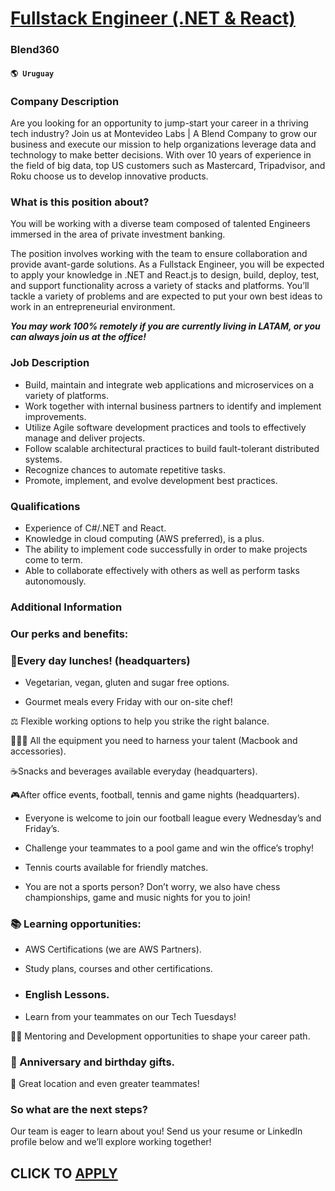 # [Fullstack Engineer (.NET & React)](https://www.remotewlb.com/apply/fullstack-engineer-net-react)  
### Blend360  
#### `🌎 Uruguay`  

### Company Description

Are you looking for an opportunity to jump-start your career in a thriving tech industry? Join us at Montevideo Labs | A Blend Company to grow our business and execute our mission to help organizations leverage data and technology to make better decisions. With over 10 years of experience in the field of big data, top US customers such as Mastercard, Tripadvisor, and Roku choose us to develop innovative products.

### What is this position about?

You will be working with a diverse team composed of talented Engineers immersed in the area of private investment banking.

The position involves working with the team to ensure collaboration and provide avant-garde solutions. As a Fullstack Engineer, you will be expected to apply your knowledge in .NET and React.js to design, build, deploy, test, and support functionality across a variety of stacks and platforms. You’ll tackle a variety of problems and are expected to put your own best ideas to work in an entrepreneurial environment.

**_You may work 100% remotely if you are currently living in LATAM, or you can always join us at the office!_**

### Job Description

  * Build, maintain and integrate web applications and microservices on a variety of platforms. 
  * Work together with internal business partners to identify and implement improvements. 
  * Utilize Agile software development practices and tools to effectively manage and deliver projects.
  * Follow scalable architectural practices to build fault-tolerant distributed systems.
  * Recognize chances to automate repetitive tasks.
  * Promote, implement, and evolve development best practices.

### Qualifications

  * Experience of C#/.NET and React.
  * Knowledge in cloud computing (AWS preferred), is a plus.
  * The ability to implement code successfully in order to make projects come to term. 
  * Able to collaborate effectively with others as well as perform tasks autonomously.

### Additional Information

### Our perks and benefits:

### 🍔Every day lunches! (headquarters)

  * Vegetarian, vegan, gluten and sugar free options. 

  * Gourmet meals every Friday with our on-site chef!

⚖️ Flexible working options to help you strike the right balance.

👨🏽‍💻 All the equipment you need to harness your talent (Macbook and accessories).

☕Snacks and beverages available everyday (headquarters).

🎮After office events, football, tennis and game nights (headquarters).

  * Everyone is welcome to join our football league every Wednesday’s and Friday’s. 

  * Challenge your teammates to a pool game and win the office’s trophy! 

  * Tennis courts available for friendly matches. 

  * You are not a sports person? Don’t worry, we also have chess championships, game and music nights for you to join! 

### 📚 Learning opportunities:

  * AWS Certifications (we are AWS Partners). 

  * Study plans, courses and other certifications. 

  * ### English Lessons. 

  * Learn from your teammates on our Tech Tuesdays! 

👩‍🏫 Mentoring and Development opportunities to shape your career path.

### 🎁 Anniversary and birthday gifts.

🏡 Great location and even greater teammates!

### So what are the next steps?

Our team is eager to learn about you! Send us your resume or LinkedIn profile below and we’ll explore working together!

  
## CLICK TO [APPLY](https://www.remotewlb.com/apply/fullstack-engineer-net-react)

